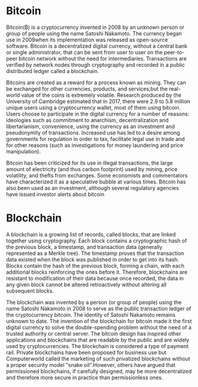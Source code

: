 # Bitcoin

Bitcoin(₿) is a cryptocurrency invented in 2008 by an unknown person or group of people using the name Satoshi Nakamoto. The currency began use in 2009when its implementation was released as open-source software. Bitcoin is a decentralized digital currency, without a central bank or single administrator, that can be sent from user to user on the peer-to-peer bitcoin network without the need for intermediaries. Transactions are verified by network nodes through cryptography and recorded in a public distributed ledger called a blockchain.

Bitcoins are created as a reward for a process known as mining. They can be exchanged for other currencies, products, and services,but the real-world value of the coins is extremely volatile. Research produced by the University of Cambridge estimated that in 2017, there were 2.9 to 5.8 million unique users using a cryptocurrency wallet, most of them using bitcoin. Users choose to participate in the digital currency for a number of reasons: ideologies such as commitment to anarchism, decentralization and libertarianism, convenience, using the currency as an investment and pseudonymity of transactions. Increased use has led to a desire among governments for regulation in order to tax, facilitate legal use in trade and for other reasons (such as investigations for money laundering and price manipulation).

Bitcoin has been criticized for its use in illegal transactions, the large amount of electricity (and thus carbon footprint) used by mining, price volatility, and thefts from exchanges. Some economists and commentators have characterized it as a speculative bubble at various times. Bitcoin has also been used as an investment, although several regulatory agencies have issued investor alerts about bitcoin



# Blockchain

A blockchain is a growing list of records, called blocks, that are linked together using cryptography. Each block contains a cryptographic hash of the previous block, a timestamp, and transaction data (generally represented as a Merkle tree). The timestamp proves that the transaction data existed when the block was published in order to get into its hash. Blocks contain the hash of the previous block, forming a chain, with each additional blocks reinforcing the ones before it. Therefore, blockchains are resistant to modification of their data because once recorded, the data in any given block cannot be altered retroactively without altering all subsequent blocks.

The blockchain was invented by a person (or group of people) using the name Satoshi Nakamoto in 2008 to serve as the public transaction ledger of the cryptocurrency bitcoin. The identity of Satoshi Nakamoto remains unknown to date. The invention of the blockchain for bitcoin made it the first digital currency to solve the double-spending problem without the need of a trusted authority or central server. The bitcoin design has inspired other applications and blockchains that are readable by the public and are widely used by cryptocurrencies. The blockchain is considered a type of payment rail. Private blockchains have been proposed for business use but Computerworld called the marketing of such privatized blockchains without a proper security model "snake oil".However, others have argued that permissioned blockchains, if carefully designed, may be more decentralized and therefore more secure in practice than permissionless ones.